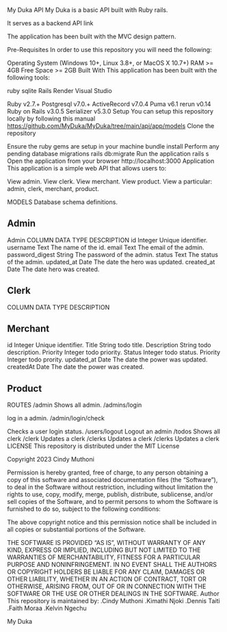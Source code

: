 My Duka API
 My Duka is a basic API built with Ruby rails.

It serves as a backend API link



The application has been built with the MVC design pattern.

Pre-Requisites
In order to use this repository you will need the following:

Operating System (Windows 10+, Linux 3.8+, or MacOS X 10.7+)
RAM >= 4GB
Free Space >= 2GB
Built With
This application has been built with the following tools:

ruby sqlite Rails Render Visual Studio

Ruby v2.7.+
Postgresql v7.0.+
ActiveRecord v7.0.4
Puma v6.1
rerun v0.14
Ruby on Rails v3.0.5
Serializer v5.3.0
Setup
You can setup this repository locally by following this manual
https://github.com/MyDuka/MyDuka/tree/main/api/app/models
Clone the repository

Ensure the ruby gems are setup in your machine
bundle install
Perform any pending database migrations
rails db:migrate
Run the application
rails s
Open the application from your browser
http://localhost:3000
Application
This application is a simple web API that allows users to:

View admin.
View clerk.
View merchant.
View product. 
View  a particular: admin, clerk, merchant, product.


MODELS
Database schema definitions.
## Admin
Admin
COLUMN	DATA TYPE	DESCRIPTION
id	Integer	Unique identifier.
username	Text	The name of the id.
email	Text	The email of the admin.
password_digest	String	The password of the admin.
status Text The status of the admin.
updated_at	Date	The date the hero was updated.
created_at	Date	The date hero was created.

## Clerk

COLUMN	DATA TYPE	DESCRIPTION 
## Merchant
id	Integer	Unique identifier.
Title	String	todo title.
Description	String	todo description.
Priority	Integer	todo priority.
Status	Integer	todo status.
Priority	Integer	todo prority.
updated_at	Date	The date the power was updated.
createdAt	Date	The date the power was created.
## Product 
ROUTES
/admin
Shows all admin.
/admins/login

log in a admin.
/admin/login/check

Checks a user login status.
/users/logout
Logout an admin
/todos
Shows all  clerk
/clerk
Updates a clerk
/clerks
Updates a clerk
/clerks
Updates a clerk
LICENSE
This repository is distributed under the MIT License

Copyright 2023 Cindy Muthoni

Permission is hereby granted, free of charge, to any person obtaining a copy of this software and associated documentation files (the “Software”), 
to deal in the Software without restriction, including without limitation the rights to use, copy, modify, merge, publish, distribute, sublicense, and/or sell copies of the Software, 
and to permit persons to whom the Software is furnished to do so, subject to the following conditions:

The above copyright notice and this permission notice shall be included in all copies or substantial portions of the Software.

THE SOFTWARE IS PROVIDED “AS IS”, WITHOUT WARRANTY OF ANY KIND, EXPRESS OR IMPLIED, INCLUDING BUT NOT LIMITED TO THE WARRANTIES OF MERCHANTABILITY, FITNESS FOR A PARTICULAR PURPOSE AND NONINFRINGEMENT. 
IN NO EVENT SHALL THE AUTHORS OR COPYRIGHT HOLDERS BE LIABLE FOR ANY CLAIM, DAMAGES OR OTHER LIABILITY, WHETHER IN AN ACTION OF CONTRACT, TORT OR OTHERWISE, ARISING FROM, OUT OF OR IN CONNECTION WITH THE SOFTWARE OR THE USE OR OTHER DEALINGS IN THE SOFTWARE.
Author
This repository is maintained by:
.Cindy Muthoni
.Kimathi Njoki
.Dennis Taiti
.Faith Moraa
.Kelvin Ngechu

My Duka

